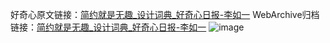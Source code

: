 好奇心原文链接：[简约就是无趣_设计词典_好奇心日报-李如一](https://www.qdaily.com/articles/4714.html)
WebArchive归档链接：[简约就是无趣_设计词典_好奇心日报-李如一](http://web.archive.org/web/20160406102509/http://www.qdaily.com/articles/4714.html)
![image](http://ww3.sinaimg.cn/large/007d5XDply1g3w5p2kfvnj30u02hl1kx)
